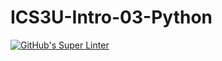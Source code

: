 # ICS3U-Intro-03-Python

[![GitHub's Super Linter](https://github.com/<OWNER>/<REPOSITORY>/workflows/GitHub's%20Super%20Linter/badge.svg)](https://github.com/Huzaifa-Khalid-2/ICS3U-Intro-03-Python/actions)

